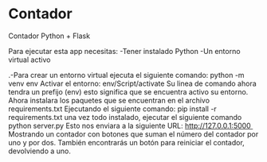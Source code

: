 # Contador
Contador Python + Flask

Para ejecutar esta app necesitas: -Tener instalado Python -Un entorno virtual activo

.-Para crear un entorno virtual ejecuta el siguiente comando: python -m venv env
 Activar el entorno: env/Script/activate 
Su linea de comando ahora tendra un prefijo (env) esto significa que se encuentra activo su entorno.
Ahora instalara los paquetes que se encuentran en el archivo requirements.txt Ejecutando el siguiente comando: pip install -r requirements.txt
una vez todo instalado, ejecutar el siguiente comando python server.py
Esto nos enviara a la siguiente URL: http://127.0.0.1:5000 
Mostrando un contador con botones que suman el número del contador por uno y por dos. También encontrarás un botón para reiniciar el contador, devolviendo a uno.
